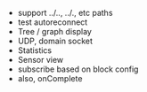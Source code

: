 - support ../.., ../., etc paths
- test autoreconnect
- Tree / graph display
- UDP, domain socket
- Statistics
- Sensor view
- subscribe based on block config
- also, onComplete


